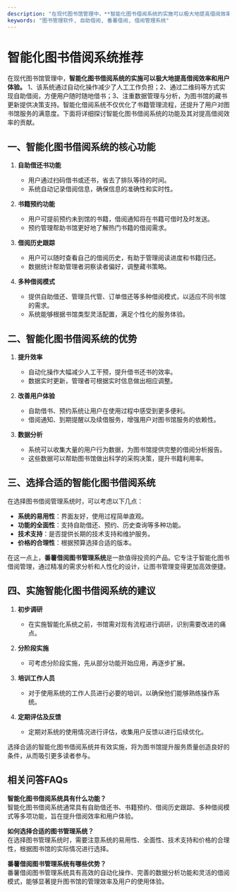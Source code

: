 ```yaml
---
description: "在现代图书馆管理中，**智能化图书借阅系统的实施可以极大地提高借阅效率和用户体验。** 1、该系统通过自动化操作减少了人工工作负担；2、通过二维码等方式实现自助借阅，方便用户随时随地借书；3、注重数据管理与分析，为图书馆的藏书更新提供决策支持。智能化借阅系统不仅优化了书籍管理流程，还提升了用户对图书馆服务的满意度。下面将详细探讨智能化图书借阅系统的功能及其对提高借阅效率的贡献。"
keywords: "图书管理软件, 自助借阅, 番薯借阅, 借阅管理系统"
---
```

# 智能化图书借阅系统推荐

在现代图书馆管理中，**智能化图书借阅系统的实施可以极大地提高借阅效率和用户体验。** 1、该系统通过自动化操作减少了人工工作负担；2、通过二维码等方式实现自助借阅，方便用户随时随地借书；3、注重数据管理与分析，为图书馆的藏书更新提供决策支持。智能化借阅系统不仅优化了书籍管理流程，还提升了用户对图书馆服务的满意度。下面将详细探讨智能化图书借阅系统的功能及其对提高借阅效率的贡献。

## 一、智能化图书借阅系统的核心功能

1. **自助借还书功能**
   - 用户通过扫码借书或还书，省去了排队等待的时间。
   - 系统自动记录借阅信息，确保信息的准确性和实时性。

2. **书籍预约功能**
   - 用户可提前预约未到馆的书籍，借阅通知将在书籍可借时及时发送。
   - 预约管理帮助书馆更好地了解热门书籍的借阅需求。

3. **借阅历史跟踪**
   - 用户可以随时查看自己的借阅历史，有助于管理阅读进度和书籍归还。
   - 数据统计帮助管理者洞察读者偏好，调整藏书策略。

4. **多种借阅模式**
   - 提供自助借还、管理员代管、订单借还等多种借阅模式，以适应不同书馆的需求。
   - 系统能够根据书馆类型灵活配置，满足个性化的服务体验。

## 二、智能化图书借阅系统的优势

1. **提升效率**
   - 自动化操作大幅减少人工干预，提升借书还书的效率。
   - 数据实时更新，管理者可根据实时信息做出相应调整。

2. **改善用户体验**
   - 自助借书、预约系统让用户在使用过程中感受到更多便利。
   - 借阅通知、到期提醒以及续借服务，增强用户对图书馆服务的依赖性。

3. **数据分析**
   - 系统可以收集大量的用户行为数据，为图书馆提供完整的借阅分析报告。
   - 这些数据可以帮助图书馆做出科学的采购决策，提升书籍利用率。

## 三、选择合适的智能化图书借阅系统

在选择图书借阅管理系统时，可以考虑以下几点：

- **系统的易用性**：界面友好，使用过程简单直观。
- **功能的全面性**：支持自助借还、预约、历史查询等多种功能。
- **技术支持**：是否提供长期的技术支持和维护服务。
- **价格的合理性**：根据预算选择合适的版本。

在这一点上，**番薯借阅图书管理系统**是一款值得投资的产品。它专注于智能化图书借阅管理，通过精准的需求分析和人性化的设计，让图书管理变得更加高效便捷。

## 四、实施智能化图书借阅系统的建议

1. **初步调研**
   - 在实施智能化系统之前，书馆需对现有流程进行调研，识别需要改进的痛点。

2. **分阶段实施**
   - 可考虑分阶段实施，先从部分功能开始应用，再逐步扩展。

3. **培训工作人员**
   - 对于使用系统的工作人员进行必要的培训，以确保他们能够熟练操作系统。

4. **定期评估及反馈**
   - 定期对系统的使用情况进行评估，收集用户反馈以进行后续优化。

选择合适的智能化图书借阅系统并有效实施，将为图书馆提升服务质量创造良好的条件，从而吸引更多读者参与。

## 相关问答FAQs

**智能化图书借阅系统具有什么功能？**  
智能化图书借阅系统通常具有自助借还书、书籍预约、借阅历史跟踪、多种借阅模式等多项功能，旨在提升借阅效率和用户体验。

**如何选择合适的图书管理系统？**  
在选择图书管理系统时，需要注意系统的易用性、全面性、技术支持和价格的合理性，根据图书馆的实际情况进行选择。

**番薯借阅图书管理系统有哪些优势？**  
番薯借阅图书管理系统具有高效的自动化操作、完善的数据分析功能和灵活的借阅模式，能够显著提升图书馆的管理效率及用户的使用体验。
